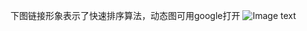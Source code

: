 下图链接形象表示了快速排序算法，动态图可用google打开
![Image text](http://www.liuhaihua.cn/wp-content/uploads/2018/10/6RrMzia.gif)